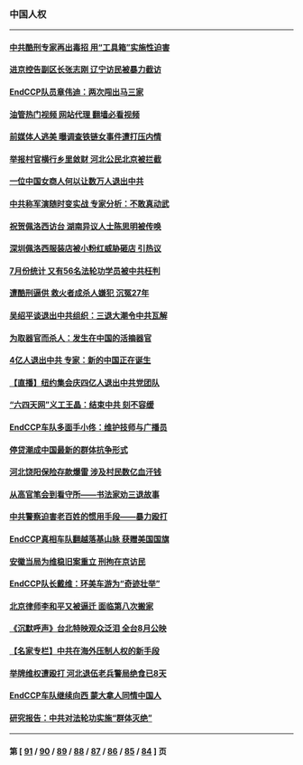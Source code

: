 ### 中国人权
---
#### [中共酷刑专家再出毒招 用“工具箱”实施性迫害](../../pages/ncid278/n13797202.md?08071245) 
#### [进京控告副区长张志刚 辽宁访民被暴力截访](../../pages/ncid278/n13797084.md?08071245) 
#### [EndCCP队员章伟迪：两次闯出马三家](../../pages/ncid278/n13796899.md?08071245) 
#### [油管热门视频 网站代理 翻墙必看视频](http://209.222.30.114:81/youtube.html?08071245)
#### [前媒体人逃美 曝调查铁链女事件遭打压内情](../../pages/ncid278/n13796740.md?08071245) 
#### [举报村官横行乡里敛财 河北公民北京被拦截](../../pages/ncid278/n13796890.md?08071245) 
#### [一位中国女商人何以让数万人退出中共](../../pages/ncid278/n13795903.md?08071245) 
#### [中共称军演随时变实战 专家分析：不敢真动武](../../pages/ncid278/n13796365.md?08071245) 
#### [祝贺佩洛西访台 湖南异议人士陈思明被传唤](../../pages/ncid278/n13796220.md?08071245) 
#### [深圳佩洛西服装店被小粉红威胁砸店 引热议](../../pages/ncid278/n13796136.md?08071245) 
#### [7月份统计 又有56名法轮功学员被中共枉判](../../pages/ncid278/n13795640.md?08071245) 
#### [遭酷刑逼供 救火者成杀人嫌犯 沉冤27年](../../pages/ncid278/n13795562.md?08071245) 
#### [吴绍平谈退出中共组织：三退大潮令中共瓦解](../../pages/ncid278/n13794947.md?08071245) 
#### [为取器官而杀人：发生在中国的活摘器官](../../pages/ncid278/n13794731.md?08071245) 
#### [4亿人退出中共 专家：新的中国正在诞生](../../pages/ncid278/n13794871.md?08071245) 
#### [【直播】纽约集会庆四亿人退出中共党团队](../../pages/ncid278/n13794850.md?08071245) 
#### [“六四天网”义工王晶：结束中共 刻不容缓](../../pages/ncid278/n13794666.md?08071245) 
#### [EndCCP车队多面手小佟：维护技师与广播员](../../pages/ncid278/n13794791.md?08071245) 
#### [停贷潮成中国最新的群体抗争形式](../../pages/ncid278/n13794634.md?08071245) 
#### [河北饶阳保险存款爆雷 涉及村民数亿血汗钱](../../pages/ncid278/n13793936.md?08071245) 
#### [从高官笔会到看守所——书法家劝三退故事](../../pages/ncid278/n13794235.md?08071245) 
#### [中共警察迫害老百姓的惯用手段——暴力殴打](../../pages/ncid278/n13791611.md?08071245) 
#### [EndCCP真相车队翻越落基山脉 获赠美国国旗](../../pages/ncid278/n13794060.md?08071245) 
#### [安徽当局为维稳旧案重立 刑拘在京访民](../../pages/ncid278/n13794050.md?08071245) 
#### [EndCCP队长戴维：环美车游为“奇迹壮举”](../../pages/ncid278/n13793810.md?08071245) 
#### [北京律师李和平又被逼迁 面临第八次搬家](../../pages/ncid278/n13793851.md?08071245) 
#### [《沉默呼声》台北特映观众泛泪 全台8月公映](../../pages/ncid278/n13792744.md?08071245) 
#### [【名家专栏】中共在海外压制人权的新手段](../../pages/ncid278/n13793240.md?08071245) 
#### [举牌维权遭殴打 河北退伍老兵警局绝食已8天](../../pages/ncid278/n13793403.md?08071245) 
#### [EndCCP车队继续向西 蒙大拿人同情中国人](../../pages/ncid278/n13793063.md?08071245) 
#### [研究报告：中共对法轮功实施“群体灭绝”](../../pages/ncid278/n13791984.md?08071245) 

---
#### 第 [ [91](./91.md?08071245) / [90](./90.md?08071245) / [89](./89.md?08071245) / [88](./88.md?08071245) / [87](./87.md?08071245) / [86](./86.md?08071245) / [85](./85.md?08071245) / [84](./84.md?08071245) ] 页
